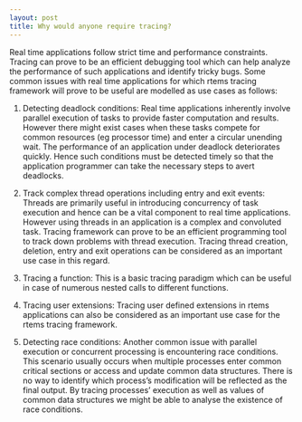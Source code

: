 ```yaml
---
layout: post
title: Why would anyone require tracing? 
---
```


Real time applications follow strict time and performance constraints. Tracing can 
prove to be an efficient debugging tool which can help analyze the performance of 
such applications and identify tricky bugs. Some common issues with real time 
applications for which rtems tracing framework will prove to be useful are modelled as use cases as follows:

1) Detecting deadlock conditions: Real time applications inherently involve 
parallel execution of tasks to provide faster computation and results. However 
there might exist cases when these tasks compete for common resources (eg 
processor time) and enter a circular unending wait. The performance of an 
application under deadlock deteriorates quickly. Hence such conditions must be 
detected timely so that the application programmer can take the necessary steps to 
avert deadlocks.

2) Track complex thread operations including entry and exit events: Threads are 
primarily useful in introducing concurrency of task execution and hence can be a 
vital component to real time applications. However using threads in an application 
is a complex and convoluted task. Tracing framework can prove to be an efficient 
programming tool to track down problems with thread execution. Tracing thread 
creation, deletion, entry and exit operations can be considered as an important 
use case in this regard.

3) Tracing a function: This is a basic tracing paradigm which can be useful in 
case of numerous nested calls to different functions.

4) Tracing user extensions: Tracing user defined extensions in rtems applications 
can also be considered as an important use case for the rtems tracing framework.

5) Detecting race conditions: Another common issue with parallel execution or 
concurrent processing is encountering race conditions. This scenario usually 
occurs when multiple processes enter common critical sections or access and update 
common data structures. There is no way to identify which process’s modification 
will be reflected as the final output. By tracing processes’ execution as well as 
values of common data structures we might be able to analyse the existence of race 
conditions.
